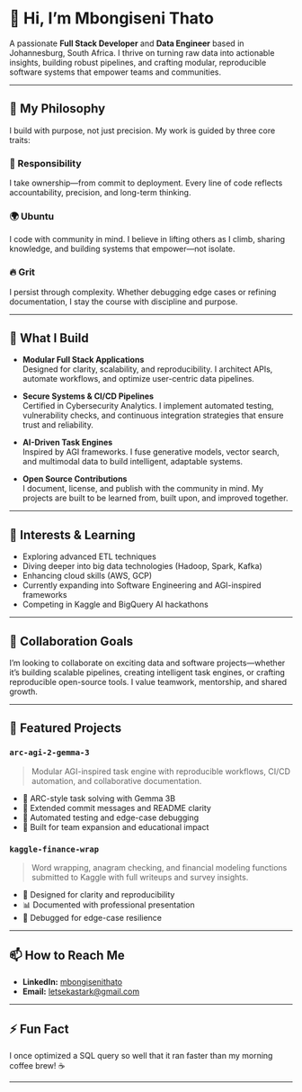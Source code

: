 # 👋 Hi, I’m Mbongiseni Thato

A passionate **Full Stack Developer** and **Data Engineer** based in Johannesburg, South Africa. I thrive on turning raw data into actionable insights, building robust pipelines, and crafting modular, reproducible software systems that empower teams and communities.

---

## 🧠 My Philosophy
I build with purpose, not just precision. My work is guided by three core traits:

### 🧭 Responsibility  
I take ownership—from commit to deployment. Every line of code reflects accountability, precision, and long-term thinking.

### 🌍 Ubuntu  
I code with community in mind. I believe in lifting others as I climb, sharing knowledge, and building systems that empower—not isolate.

### 🔥 Grit  
I persist through complexity. Whether debugging edge cases or refining documentation, I stay the course with discipline and purpose.

---

## 🔧 What I Build

- **Modular Full Stack Applications**  
  Designed for clarity, scalability, and reproducibility. I architect APIs, automate workflows, and optimize user-centric data pipelines.

- **Secure Systems & CI/CD Pipelines**  
  Certified in Cybersecurity Analytics. I implement automated testing, vulnerability checks, and continuous integration strategies that ensure trust and reliability.

- **AI-Driven Task Engines**  
  Inspired by AGI frameworks. I fuse generative models, vector search, and multimodal data to build intelligent, adaptable systems.

- **Open Source Contributions**  
  I document, license, and publish with the community in mind. My projects are built to be learned from, built upon, and improved together.

---

## 👀 Interests & Learning

- Exploring advanced ETL techniques  
- Diving deeper into big data technologies (Hadoop, Spark, Kafka)  
- Enhancing cloud skills (AWS, GCP)  
- Currently expanding into Software Engineering and AGI-inspired frameworks  
- Competing in Kaggle and BigQuery AI hackathons  

---

## 💞️ Collaboration Goals

I’m looking to collaborate on exciting data and software projects—whether it’s building scalable pipelines, creating intelligent task engines, or crafting reproducible open-source tools. I value teamwork, mentorship, and shared growth.

---

## 📂 Featured Projects

### `arc-agi-2-gemma-3`
> Modular AGI-inspired task engine with reproducible workflows, CI/CD automation, and collaborative documentation.

- 🔁 ARC-style task solving with Gemma 3B  
- 📄 Extended commit messages and README clarity  
- 🧪 Automated testing and edge-case debugging  
- 🤝 Built for team expansion and educational impact  

### `kaggle-finance-wrap`
> Word wrapping, anagram checking, and financial modeling functions submitted to Kaggle with full writeups and survey insights.

- 🧠 Designed for clarity and reproducibility  
- 📊 Documented with professional presentation  
- 🧩 Debugged for edge-case resilience  

---

## 📫 How to Reach Me

- **LinkedIn:** [mbongisenithato](https://www.linkedin.com/in/mbongisenithato)  
- **Email:** letsekastark@gmail.com  

---

## ⚡ Fun Fact

I once optimized a SQL query so well that it ran faster than my morning coffee brew! ☕

---

<!---
Mbongisenithato/Mbongisenithato is a ✨ special ✨ repository because its `README.md` (this file) appears on your GitHub profile.
You can click the Preview link to take a look at your changes.
--->
